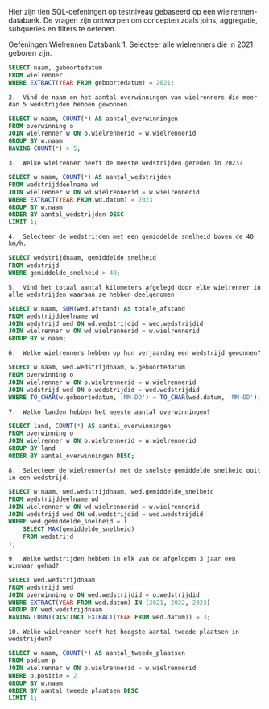 Hier zijn tien SQL-oefeningen op testniveau gebaseerd op een wielrennen-databank. De vragen zijn ontworpen om concepten zoals joins, aggregatie, subqueries en filters te oefenen.

Oefeningen Wielrennen Databank
	1.	Selecteer alle wielrenners die in 2021 geboren zijn.
```sql
SELECT naam, geboortedatum
FROM wielrenner
WHERE EXTRACT(YEAR FROM geboortedatum) = 2021;
```

	2.	Vind de naam en het aantal overwinningen van wielrenners die meer dan 5 wedstrijden hebben gewonnen.
```sql
SELECT w.naam, COUNT(*) AS aantal_overwinningen
FROM overwinning o
JOIN wielrenner w ON o.wielrennerid = w.wielrennerid
GROUP BY w.naam
HAVING COUNT(*) > 5;
```

	3.	Welke wielrenner heeft de meeste wedstrijden gereden in 2023?
```sql
SELECT w.naam, COUNT(*) AS aantal_wedstrijden
FROM wedstrijddeelname wd
JOIN wielrenner w ON wd.wielrennerid = w.wielrennerid
WHERE EXTRACT(YEAR FROM wd.datum) = 2023
GROUP BY w.naam
ORDER BY aantal_wedstrijden DESC
LIMIT 1;
```

	4.	Selecteer de wedstrijden met een gemiddelde snelheid boven de 40 km/h.
```sql
SELECT wedstrijdnaam, gemiddelde_snelheid
FROM wedstrijd
WHERE gemiddelde_snelheid > 40;
```

	5.	Vind het totaal aantal kilometers afgelegd door elke wielrenner in alle wedstrijden waaraan ze hebben deelgenomen.
```sql
SELECT w.naam, SUM(wed.afstand) AS totale_afstand
FROM wedstrijddeelname wd
JOIN wedstrijd wed ON wd.wedstrijdid = wed.wedstrijdid
JOIN wielrenner w ON wd.wielrennerid = w.wielrennerid
GROUP BY w.naam;
```

	6.	Welke wielrenners hebben op hun verjaardag een wedstrijd gewonnen?
```sql
SELECT w.naam, wed.wedstrijdnaam, w.geboortedatum
FROM overwinning o
JOIN wielrenner w ON o.wielrennerid = w.wielrennerid
JOIN wedstrijd wed ON o.wedstrijdid = wed.wedstrijdid
WHERE TO_CHAR(w.geboortedatum, 'MM-DD') = TO_CHAR(wed.datum, 'MM-DD');
```

	7.	Welke landen hebben het meeste aantal overwinningen?
```sql
SELECT land, COUNT(*) AS aantal_overwinningen
FROM overwinning o
JOIN wielrenner w ON o.wielrennerid = w.wielrennerid
GROUP BY land
ORDER BY aantal_overwinningen DESC;
```

	8.	Selecteer de wielrenner(s) met de snelste gemiddelde snelheid ooit in een wedstrijd.
```sql
SELECT w.naam, wed.wedstrijdnaam, wed.gemiddelde_snelheid
FROM wedstrijddeelname wd
JOIN wielrenner w ON wd.wielrennerid = w.wielrennerid
JOIN wedstrijd wed ON wd.wedstrijdid = wed.wedstrijdid
WHERE wed.gemiddelde_snelheid = (
    SELECT MAX(gemiddelde_snelheid)
    FROM wedstrijd
);
```

	9.	Welke wedstrijden hebben in elk van de afgelopen 3 jaar een winnaar gehad?
```sql
SELECT wed.wedstrijdnaam
FROM wedstrijd wed
JOIN overwinning o ON wed.wedstrijdid = o.wedstrijdid
WHERE EXTRACT(YEAR FROM wed.datum) IN (2021, 2022, 2023)
GROUP BY wed.wedstrijdnaam
HAVING COUNT(DISTINCT EXTRACT(YEAR FROM wed.datum)) = 3;
```

	10.	Welke wielrenner heeft het hoogste aantal tweede plaatsen in wedstrijden?
```sql
SELECT w.naam, COUNT(*) AS aantal_tweede_plaatsen
FROM podium p
JOIN wielrenner w ON p.wielrennerid = w.wielrennerid
WHERE p.positie = 2
GROUP BY w.naam
ORDER BY aantal_tweede_plaatsen DESC
LIMIT 1;
```
